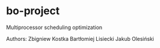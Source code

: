 bo-project
==========

Multiprocessor scheduling optimization

Authors:
  Zbigniew Kostka
  Bartłomiej Lisiecki
  Jakub Olesiński